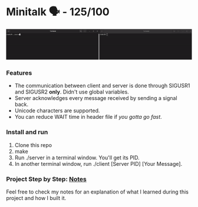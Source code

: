 # Minitalk 🗣 - 125/100
![](./extras/demo.gif)

### Features
* The communication between client and server is done through SIGUSR1 and SIGUSR2 **only**. Didn't use global variables.
* Server acknowledges every message received by sending a signal back.
* Unicode characters are supported.
* You can reduce WAIT time in header file if _you gotta go fast_.

### Install and run
1. Clone this repo
2. make
3. Run ./server in a terminal window. You'll get its PID.
4. In another terminal window, run ./client [Server PID] [Your Message].

### Project Step by Step: [Notes](./extras/Notes)
Feel free to check my notes for an explanation of what I learned during this project and how I built it.
